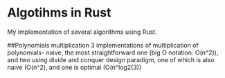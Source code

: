 # Algotihms in Rust

My implementation of several algorithms using Rust.

##Polynomials multiplication
3 implementations of multiplication of polynomials- naive, the most straightforward one (big O notation: O(n^2)), and two using divide and conquer design paradigm, one of which is also naive (O(n^2), and one is optimal (O(n^log2(3))
